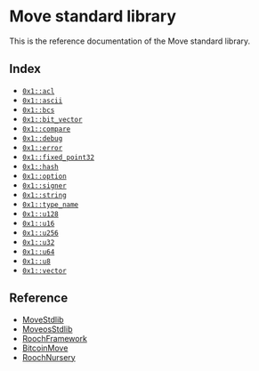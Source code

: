 
<a name="@Move_standard_library_0"></a>

# Move standard library


This is the reference documentation of the Move standard library.


<a name="@Index_1"></a>

## Index


-  [`0x1::acl`](acl.md#0x1_acl)
-  [`0x1::ascii`](ascii.md#0x1_ascii)
-  [`0x1::bcs`](bcs.md#0x1_bcs)
-  [`0x1::bit_vector`](bit_vector.md#0x1_bit_vector)
-  [`0x1::compare`](compare.md#0x1_compare)
-  [`0x1::debug`](debug.md#0x1_debug)
-  [`0x1::error`](error.md#0x1_error)
-  [`0x1::fixed_point32`](fixed_point32.md#0x1_fixed_point32)
-  [`0x1::hash`](hash.md#0x1_hash)
-  [`0x1::option`](option.md#0x1_option)
-  [`0x1::signer`](signer.md#0x1_signer)
-  [`0x1::string`](string.md#0x1_string)
-  [`0x1::type_name`](type_name.md#0x1_type_name)
-  [`0x1::u128`](u128.md#0x1_u128)
-  [`0x1::u16`](u16.md#0x1_u16)
-  [`0x1::u256`](u256.md#0x1_u256)
-  [`0x1::u32`](u32.md#0x1_u32)
-  [`0x1::u64`](u64.md#0x1_u64)
-  [`0x1::u8`](u8.md#0x1_u8)
-  [`0x1::vector`](vector.md#0x1_vector)



<a name="@Reference_2"></a>

## Reference


* [MoveStdlib](https://github.com/rooch-network/rooch/tree/main/frameworks/move-stdlib/doc)
* [MoveosStdlib](https://github.com/rooch-network/rooch/tree/main/frameworks/moveos-stdlib/doc)
* [RoochFramework](https://github.com/rooch-network/rooch/tree/main/frameworks/rooch-framework/doc)
* [BitcoinMove](https://github.com/rooch-network/rooch/tree/main/frameworks/bitcoin-move/doc)
* [RoochNursery](https://github.com/rooch-network/rooch/tree/main/frameworks/rooch-nursery/doc)
